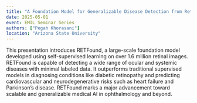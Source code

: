```yaml
---
title: "A Foundation Model for Generalizable Disease Detection from Retinal Images"
date: 2025-05-01
event: EMIL Seminar Series
authors: ["Pegah Khorasani"]
location: "Arizona State University"
---
```


This presentation introduces RETFound, a large-scale foundation model developed using self-supervised learning on over 1.6 million retinal images. RETFound is capable of detecting a wide range of ocular and systemic diseases with minimal labeled data. It outperforms traditional supervised models in diagnosing conditions like diabetic retinopathy and predicting cardiovascular and neurodegenerative risks such as heart failure and Parkinson’s disease. RETFound marks a major advancement toward scalable and generalizable medical AI in ophthalmology and beyond.
